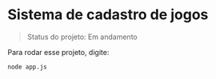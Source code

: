 # Sistema de cadastro de jogos

> Status do projeto: Em andamento

Para rodar esse projeto, digite:

````
node app.js
````
